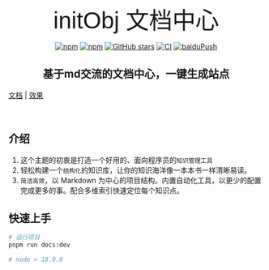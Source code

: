 <p align="center">
  <span style="font-size: 46px; font-family: 'YourArtisticFont', sans-serif;" font-weight="bold">initObj 文档中心</span>
</p>

<p align="center">
  <a href="https://www.npmjs.com/package/vuepress-theme-vdoing"><img alt="npm" src="https://img.shields.io/npm/v/vuepress-theme-vdoing"></a>
   <a href="https://www.npmjs.com/package/vuepress-theme-vdoing" target="_blank"><img src="https://img.shields.io/npm/dt/vuepress-theme-vdoing" alt="npm" ></a>
  <a href="https://github.com/koudaizhaji/vuepress-theme-vdoing/stargazers"><img src="https://img.shields.io/github/stars/koudaizhaji/vuepress-theme-vdoing?logo=ReverbNation&logoColor=rgba(255,255,255,.6)" alt="GitHub stars"></a>
  <a href="https://github.com/koudaizhaji/vuepress-theme-vdoing/actions?query=workflow%3ACI"><img src="https://github.com/koudaizhaji/vuepress-theme-vdoing/workflows/CI/badge.svg" alt="CI"></a>
  <a href="https://github.com/koudaizhaji/vuepress-theme-vdoing/actions?query=workflow%3AbaiduPush"><img src="https://github.com/koudaizhaji/vuepress-theme-vdoing/workflows/baiduPush/badge.svg" alt="baiduPush"></a>
</p>
<h2 align="center">基于md交流的文档中心，一键生成站点</h2>



 [文档](https://doc.koudaizhaji.top/)  |
 [效果](https://koudaizhaji.top/)  

<br/>

## 介绍
1. 这个主题的初衷是打造一个好用的、面向程序员的`知识管理工具`
2. 轻松构建一个`结构化`的知识库，让你的知识海洋像一本本书一样清晰易读。
3. `简洁高效`，以 Markdown 为中心的项目结构。内置自动化工具，以更少的配置完成更多的事。配合多维索引快速定位每个知识点。




## 快速上手

```bash
# 运行项目
pnpm run docs:dev

# node > 18.0.0
```


